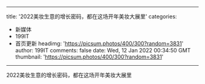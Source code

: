 
---
title: '2022美妆生意的增长密码，都在这场开年美妆大展里'
categories: 
 - 新媒体
 - 199IT
 - 首页更新
headimg: 'https://picsum.photos/400/300?random=3831'
author: 199IT
comments: false
date: Wed, 12 Jan 2022 00:34:50 GMT
thumbnail: 'https://picsum.photos/400/300?random=3831'
---

<div>   
2022美妆生意的增长密码，都在这场开年美妆大展里  
</div>
            